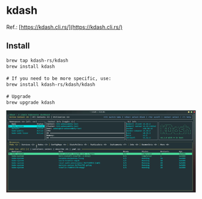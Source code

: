 # kdash
Ref.: [https://kdash.cli.rs/](https://kdash.cli.rs/)

## Install
```
brew tap kdash-rs/kdash
brew install kdash

# If you need to be more specific, use:
brew install kdash-rs/kdash/kdash

# Upgrade
brew upgrade kdash
```

![kdash.gif](kdash.gif)
